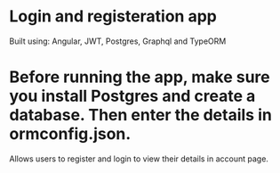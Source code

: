 # Login and registeration app

Built using: Angular, JWT, Postgres, Graphql and TypeORM

# Before running the app, make sure you install Postgres and create a database. Then enter the details in ormconfig.json.

Allows users to register and login to view their details in account page.
